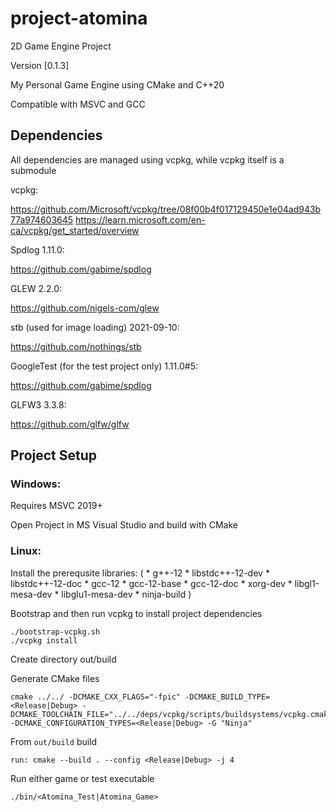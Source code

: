# project-atomina
2D Game Engine Project

Version [0.1.3]

My Personal Game Engine using CMake and C++20

Compatible with MSVC and GCC

## Dependencies
All dependencies are managed using vcpkg, while vcpkg itself is a submodule

vcpkg:

https://github.com/Microsoft/vcpkg/tree/08f00b4f017129450e1e04ad943b77a974603645
https://learn.microsoft.com/en-ca/vcpkg/get_started/overview

Spdlog 1.11.0:

https://github.com/gabime/spdlog

GLEW 2.2.0:

https://github.com/nigels-com/glew

stb (used for image loading) 2021-09-10:

https://github.com/nothings/stb


GoogleTest (for the test project only) 1.11.0#5:

https://github.com/gabime/spdlog

GLFW3 3.3.8:

https://github.com/glfw/glfw

## Project Setup

### Windows:

Requires MSVC 2019+

Open Project in MS Visual Studio and build with CMake

### Linux: 

Install the prerequsite libraries:
(
	*  g++-12 
	*  libstdc++-12-dev 
	*  libstdc++-12-doc 
	*  gcc-12 
	*  gcc-12-base 
	*  gcc-12-doc 
	*  xorg-dev 
	*  libgl1-mesa-dev 
	*  libglu1-mesa-dev 
	*  ninja-build
)

Bootstrap and then run vcpkg to install project dependencies
```
./bootstrap-vcpkg.sh
./vcpkg install
```

Create directory out/build

Generate CMake files
```
cmake ../../ -DCMAKE_CXX_FLAGS="-fpic" -DCMAKE_BUILD_TYPE=<Release|Debug> -DCMAKE_TOOLCHAIN_FILE="../../deps/vcpkg/scripts/buildsystems/vcpkg.cmake" -DCMAKE_CONFIGURATION_TYPES=<Release|Debug> -G "Ninja"
```

From `out/build` build

```
run: cmake --build . --config <Release|Debug> -j 4
```

Run either game or test executable

```
./bin/<Atomina_Test|Atomina_Game>
```
